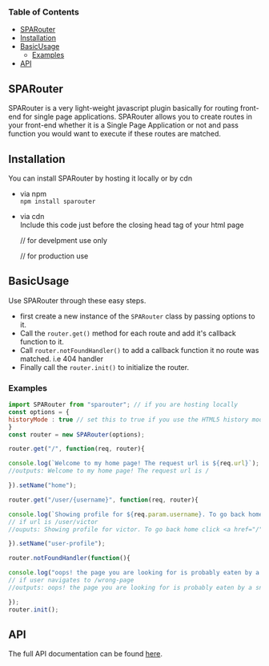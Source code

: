 <!-- Generated by documentation.js. Update this documentation by updating the source code. -->

### Table of Contents

-   [SPARouter][1]
-   [Installation][2]
-   [BasicUsage][3]
    -   [Examples][4]
-   [API][5]

## SPARouter

SPARouter is a very light-weight javascript plugin basically for routing front-end for single page applications.
SPARouter allows you to create routes in your front-end whether it is a Single Page Application or not
and pass function you would  want to execute if these routes are matched.

## Installation

You can install SPARouter by hosting it locally or by cdn

-   via npm  
    `npm install sparouter`
-   via cdn  
    Include this code just before the closing head tag of your html page  


    // for develpment use only
    <script src="https://unpkg.com/@kodnificent/sparouter@1.0.0/dist/sparouter.js"></script>

    // for production use
    <script src="https://unpkg.com/@kodnificent/sparouter@1.0.0/dist/sparouter.min.js"></script>

## BasicUsage

Use SPARouter through these easy steps.

-   first create a new instance of the `SPARouter` class by passing options to it.  
-   Call the `router.get()` method for each route and add it's callback function to it.
-   Call `router.notFoundHandler()` to add a callback function it no route was matched. i.e 404 handler
-   Finally call the `router.init()` to initialize the router.

### Examples

```javascript
import SPARouter from "sparouter"; // if you are hosting locally
const options = {
historyMode : true // set this to true if you use the HTML5 history mode API
}
const router = new SPARouter(options);

router.get("/", function(req, router){

console.log(`Welcome to my home page! The request url is ${req.url}`);
//outputs: Welcome to my home page! The request url is /

}).setName("home");

router.get("/user/{username}", function(req, router){

console.log(`Showing profile for ${req.param.username}. To go back home click <a href="${router.pathFor("home")}">here</a>`);
// if url is /user/victor
//ouputs: Showing profile for victor. To go back home click <a href="/">here</a> 

}).setName("user-profile");

router.notFoundHandler(function(){

console.log("oops! the page you are looking for is probably eaten by a snake");
// if user navigates to /wrong-page
//outputs: oops! the page you are looking for is probably eaten by a snake

});
router.init();
```

## API

The full API documentation can be found [here][6].

[1]: #sparouter

[2]: #installation

[3]: #basicusage

[4]: #examples

[5]: #api

[6]: docs/API.md
